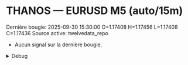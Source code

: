 # THANOS — EURUSD M5 (auto/15m)
Dernière bougie: 2025-09-30 15:30:00  O=1.17408  H=1.17456  L=1.17408  C=1.17436
Source active: twelvedata_repo

- Aucun signal sur la dernière bougie.

<details><summary>Debug</summary>

- TD_API_KEY manquant.

</details>